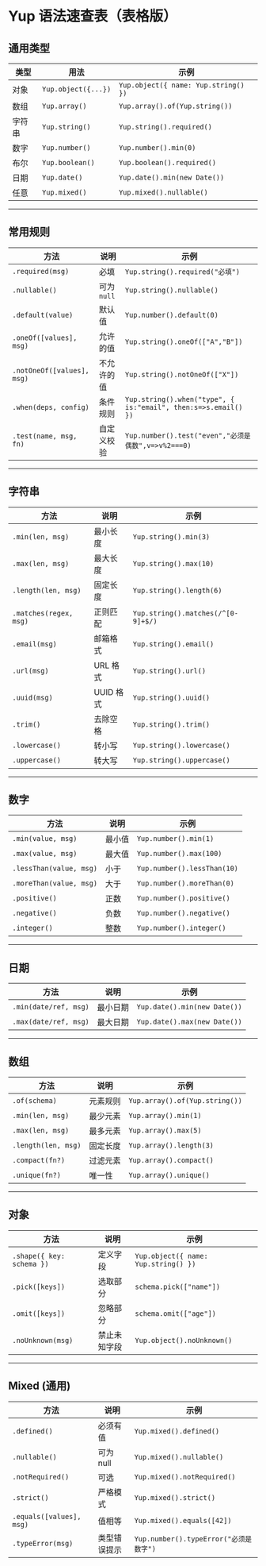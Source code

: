 # Yup 语法速查表（表格版）

## 通用类型

| 类型   | 用法                | 示例                                 |
| ------ | ------------------- | ------------------------------------ |
| 对象   | `Yup.object({...})` | `Yup.object({ name: Yup.string() })` |
| 数组   | `Yup.array()`       | `Yup.array().of(Yup.string())`       |
| 字符串 | `Yup.string()`      | `Yup.string().required()`            |
| 数字   | `Yup.number()`      | `Yup.number().min(0)`                |
| 布尔   | `Yup.boolean()`     | `Yup.boolean().required()`           |
| 日期   | `Yup.date()`        | `Yup.date().min(new Date())`         |
| 任意   | `Yup.mixed()`       | `Yup.mixed().nullable()`             |

---

## 常用规则

| 方法                       | 说明        | 示例                                                         |
| -------------------------- | ----------- | ------------------------------------------------------------ |
| `.required(msg)`           | 必填        | `Yup.string().required("必填")`                              |
| `.nullable()`              | 可为 `null` | `Yup.string().nullable()`                                    |
| `.default(value)`          | 默认值      | `Yup.number().default(0)`                                    |
| `.oneOf([values], msg)`    | 允许的值    | `Yup.string().oneOf(["A","B"])`                              |
| `.notOneOf([values], msg)` | 不允许的值  | `Yup.string().notOneOf(["X"])`                               |
| `.when(deps, config)`      | 条件规则    | `Yup.string().when("type", { is:"email", then:s=>s.email() })` |
| `.test(name, msg, fn)`     | 自定义校验  | `Yup.number().test("even","必须是偶数",v=>v%2===0)`          |

---

## 字符串

| 方法                   | 说明      | 示例                               |
| ---------------------- | --------- | ---------------------------------- |
| `.min(len, msg)`       | 最小长度  | `Yup.string().min(3)`              |
| `.max(len, msg)`       | 最大长度  | `Yup.string().max(10)`             |
| `.length(len, msg)`    | 固定长度  | `Yup.string().length(6)`           |
| `.matches(regex, msg)` | 正则匹配  | `Yup.string().matches(/^[0-9]+$/)` |
| `.email(msg)`          | 邮箱格式  | `Yup.string().email()`             |
| `.url(msg)`            | URL 格式  | `Yup.string().url()`               |
| `.uuid(msg)`           | UUID 格式 | `Yup.string().uuid()`              |
| `.trim()`              | 去除空格  | `Yup.string().trim()`              |
| `.lowercase()`         | 转小写    | `Yup.string().lowercase()`         |
| `.uppercase()`         | 转大写    | `Yup.string().uppercase()`         |

---

## 数字

| 方法                    | 说明   | 示例                        |
| ----------------------- | ------ | --------------------------- |
| `.min(value, msg)`      | 最小值 | `Yup.number().min(1)`       |
| `.max(value, msg)`      | 最大值 | `Yup.number().max(100)`     |
| `.lessThan(value, msg)` | 小于   | `Yup.number().lessThan(10)` |
| `.moreThan(value, msg)` | 大于   | `Yup.number().moreThan(0)`  |
| `.positive()`           | 正数   | `Yup.number().positive()`   |
| `.negative()`           | 负数   | `Yup.number().negative()`   |
| `.integer()`            | 整数   | `Yup.number().integer()`    |

---

## 日期

| 方法                  | 说明     | 示例                         |
| --------------------- | -------- | ---------------------------- |
| `.min(date/ref, msg)` | 最小日期 | `Yup.date().min(new Date())` |
| `.max(date/ref, msg)` | 最大日期 | `Yup.date().max(new Date())` |

---

## 数组

| 方法                | 说明     | 示例                           |
| ------------------- | -------- | ------------------------------ |
| `.of(schema)`       | 元素规则 | `Yup.array().of(Yup.string())` |
| `.min(len, msg)`    | 最少元素 | `Yup.array().min(1)`           |
| `.max(len, msg)`    | 最多元素 | `Yup.array().max(5)`           |
| `.length(len, msg)` | 固定长度 | `Yup.array().length(3)`        |
| `.compact(fn?)`     | 过滤元素 | `Yup.array().compact()`        |
| `.unique(fn?)`      | 唯一性   | `Yup.array().unique()`         |

---

## 对象

| 方法                      | 说明         | 示例                                 |
| ------------------------- | ------------ | ------------------------------------ |
| `.shape({ key: schema })` | 定义字段     | `Yup.object({ name: Yup.string() })` |
| `.pick([keys])`           | 选取部分     | `schema.pick(["name"])`              |
| `.omit([keys])`           | 忽略部分     | `schema.omit(["age"])`               |
| `.noUnknown(msg)`         | 禁止未知字段 | `Yup.object().noUnknown()`           |

---

## Mixed (通用)

| 方法                     | 说明         | 示例                                   |
| ------------------------ | ------------ | -------------------------------------- |
| `.defined()`             | 必须有值     | `Yup.mixed().defined()`                |
| `.nullable()`            | 可为 null    | `Yup.mixed().nullable()`               |
| `.notRequired()`         | 可选         | `Yup.mixed().notRequired()`            |
| `.strict()`              | 严格模式     | `Yup.mixed().strict()`                 |
| `.equals([values], msg)` | 值相等       | `Yup.mixed().equals([42])`             |
| `.typeError(msg)`        | 类型错误提示 | `Yup.number().typeError("必须是数字")` |

